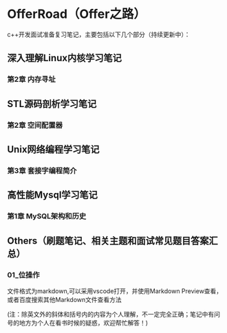 # OfferRoad（Offer之路）
c++开发面试准备复习笔记，主要包括以下几个部分（持续更新中）：

## 深入理解Linux内核学习笔记
### 第2章 内存寻址

## STL源码剖析学习笔记
### 第2章 空间配置器

## Unix网络编程学习笔记
### 第3章 套接字编程简介

## 高性能Mysql学习笔记
### 第1章 MySQL架构和历史

## Others（刷题笔记、相关主题和面试常见题目答案汇总）
### 01_位操作

文件格式为markdown,可以采用vscode打开，并使用Markdown Preview查看，或者百度搜索其他Markdown文件查看方法

(注：除英文外的斜体和括号内的内容为个人理解，不一定完全正确；笔记中有问号的地方为个人在看书时候的疑惑，欢迎帮忙解答！)


